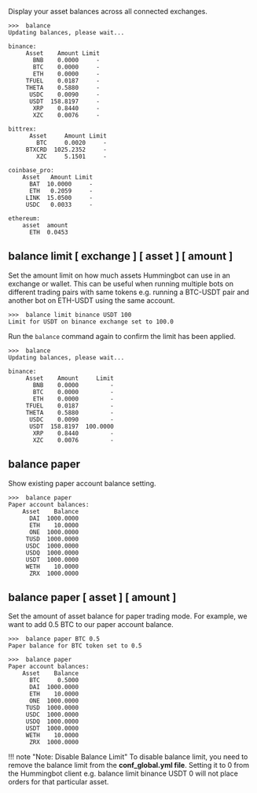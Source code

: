 
Display your asset balances across all connected exchanges.

```
>>>  balance
Updating balances, please wait...

binance:
     Asset    Amount Limit
       BNB    0.0000     -
       BTC    0.0000     -
       ETH    0.0000     -
     TFUEL    0.0187     -
     THETA    0.5880     -
      USDC    0.0090     -
      USDT  158.8197     -
       XRP    0.8440     -
       XZC    0.0076     -

bittrex:
      Asset     Amount Limit
        BTC     0.0020     -
     BTXCRD  1025.2352     -
        XZC     5.1501     -

coinbase_pro:
    Asset   Amount Limit
      BAT  10.0000     -
      ETH   0.2059     -
     LINK  15.0500     -
     USDC   0.0033     -

ethereum:
    asset  amount
      ETH  0.0453
```

## balance limit [ exchange ] [ asset ] [ amount ]

Set the amount limit on how much assets Hummingbot can use in an exchange or wallet. This can be useful when running multiple bots on different trading pairs with same tokens e.g. running a BTC-USDT pair and another bot on ETH-USDT using the same account.

```
>>>  balance limit binance USDT 100
Limit for USDT on binance exchange set to 100.0
```

Run the `balance` command again to confirm the limit has been applied.

```
>>>  balance
Updating balances, please wait...

binance:
     Asset    Amount     Limit
       BNB    0.0000         -
       BTC    0.0000         -
       ETH    0.0000         -
     TFUEL    0.0187         -
     THETA    0.5880         -
      USDC    0.0090         -
      USDT  158.8197  100.0000
       XRP    0.8440         -
       XZC    0.0076         -
```

## balance paper

Show existing paper account balance setting.

```
>>>  balance paper
Paper account balances:
    Asset    Balance
      DAI  1000.0000
      ETH    10.0000
      ONE  1000.0000
     TUSD  1000.0000
     USDC  1000.0000
     USDQ  1000.0000
     USDT  1000.0000
     WETH    10.0000
      ZRX  1000.0000
```

## balance paper [ asset ] [ amount ]

Set the amount of asset balance for paper trading mode. For example, we want to add 0.5 BTC to our paper account balance.

```
>>>  balance paper BTC 0.5
Paper balance for BTC token set to 0.5

>>>  balance paper
Paper account balances:
    Asset    Balance
      BTC     0.5000
      DAI  1000.0000
      ETH    10.0000
      ONE  1000.0000
     TUSD  1000.0000
     USDC  1000.0000
     USDQ  1000.0000
     USDT  1000.0000
     WETH    10.0000
      ZRX  1000.0000
```

!!! note "Note: Disable Balance Limit"
    To disable balance limit, you need to remove the balance limit from the **conf_global.yml file**. Setting it to 0 from the Hummingbot client e.g. balance limit binance USDT 0 will not place orders for that particular asset.